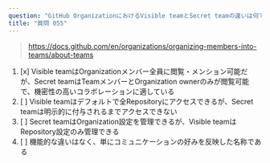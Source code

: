 ```yaml
---
question: "GitHub OrganizationにおけるVisible teamとSecret teamの違いは何ですか？"
title: "質問 055"
---
```


> https://docs.github.com/en/organizations/organizing-members-into-teams/about-teams
1. [x] Visible teamはOrganizationメンバー全員に閲覧・メンション可能だが、Secret teamはTeamメンバーとOrganization ownerのみが閲覧可能で、機密性の高いコラボレーションに適している
1. [ ] Visible teamはデフォルトで全Repositoryにアクセスできるが、Secret teamは明示的に付与されるまでアクセスできない
1. [ ] Secret teamはOrganization設定を管理できるが、Visible teamはRepository設定のみ管理できる
1. [ ] 機能的な違いはなく、単にコミュニケーションの好みを反映した名称である